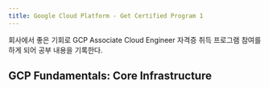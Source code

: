 ```yaml
---
title: Google Cloud Platform - Get Certified Program 1
---
```


회사에서 좋은 기회로 GCP Associate Cloud Engineer 자격증 취득 프로그램 참여를 하게 되어 공부 내용을 기록한다.

## GCP Fundamentals: Core Infrastructure
